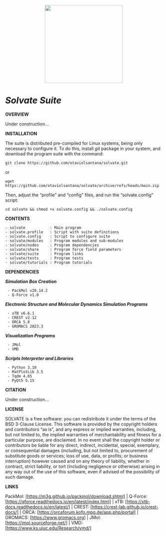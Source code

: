 <div align="center">
<img src="https://user-images.githubusercontent.com/69423088/253824433-a6b55273-b084-4283-a0b6-b8d40bc52890.png" width="250px"/>
</div>

# _**Solvate Suite**_

**OVERVIEW**

Under construction...

**INSTALLATION**

The suite is distributed pre-compiled for Linux systems, being only necessary to configure it. To do this, install _git_ package in your system, and download the program suite with the command:
 
	git clone https://github.com/otaviolsantana/solvate.git
or

	wget https://github.com/otaviolsantana/solvate/archive/refs/heads/main.zip
  
Then, adjust the “profile” and “config” files, and run the “solvate.config” script:

	cd solvate && chmod +x solvate.config && ./solvate.config
 
**CONTENTS**

	- solvate           : Main program
	- solvate.profile   : Script with suite definitions
	- solvate.config    : Script to configure suite
	- solvate/modules   : Program modules and sub-modules
	- solvate/nodes     : Program dependencies
	- solvate/share     : Program force field parameters
	- solvate/suite     : Program links
	- solvate/tests     : Program tests
	- solvate/tutorials : Program tutorials

**DEPENDENCIES**

   ***Simulation Box Creation***

     - PackMol v20.14.2
     - Q-Force v1.0

   ***Electronic Structure and Molecular Dynamics Simulation Programs***

     - xTB v6.6.1
     - CREST v2.12
     - ORCA 5.0
     - GROMACS 2023.3

   ***Visualization Programs***

     - JMol
     - VMD

   ***Scripts Interpreter and Libraries***

     - Python 3.10
     - MatPlotLib 3.5
     - Tqdm 4.65
     - PyQt5 5.15

**CITATION**

Under construction...

**LICENSE**

SOLVATE is a free software: you can redistribute it under the terms of the BSD 3-Clause License. This software is provided by the copyright holders and contributors “as is”, and any express or implied warranties, including, but not limited to, the implied warranties of merchantability and fitness for a particular purpose, are disclaimed. In no event shall the copyright holder or contributors be liable for any direct, indirect, incidental, special, exemplary, or consequential damages (including, but not limited to, procurement of substitute goods or services; loss of use, data, or profits; or business interruption) however caused and on any theory of liability, whether in contract, strict liability, or tort (including negligence or otherwise) arising in any way out of the use of this software, even if advised of the possibility of such damage.

**LINKS**

PackMol: [https://m3g.github.io/packmol/download.shtml] | Q-Force: [https://qforce.readthedocs.io/en/latest/index.html] | xTB: [https://xtb-docs.readthedocs.io/en/latest/] | CREST: [https://crest-lab.github.io/crest-docs/] | ORCA: [https://orcaforum.kofo.mpg.de/app.php/portal] | GROMACS:  [https://www.gromacs.org] | JMol: [https://jmol.sourceforge.net/] | VMD: [https://www.ks.uiuc.edu/Research/vmd/]
